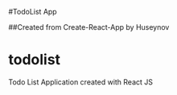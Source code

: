 #TodoList App

##Created from Create-React-App by Huseynov


# todolist
Todo List Application created with React JS
